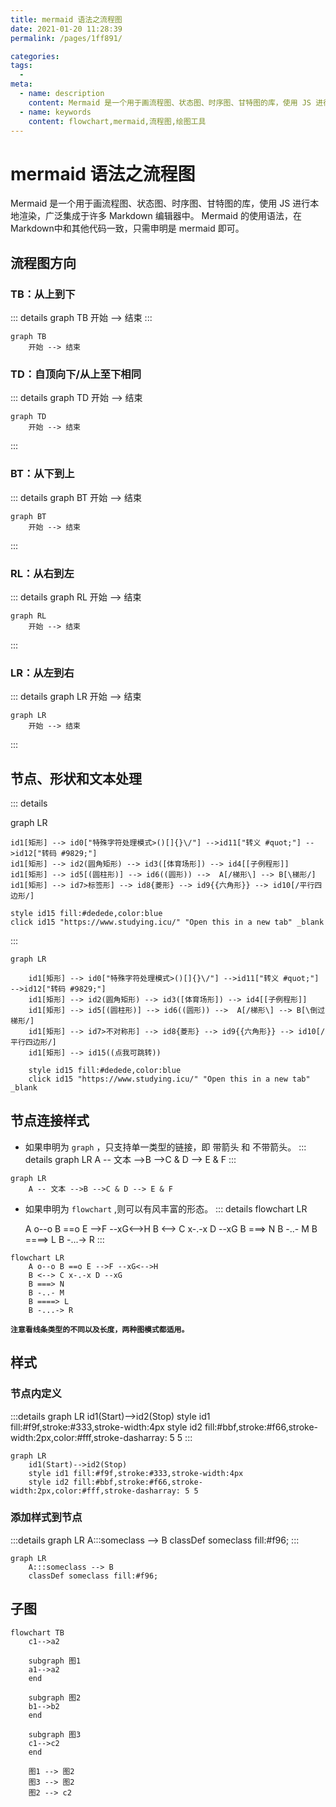 ```yaml
---
title: mermaid 语法之流程图
date: 2021-01-20 11:28:39
permalink: /pages/1ff891/

categories:
tags:
  - 
meta:
  - name: description 
    content: Mermaid 是一个用于画流程图、状态图、时序图、甘特图的库，使用 JS 进行本地渲染，广泛集成于许多 Markdown 编辑器中。Mermaid 的使用语法，在Markdown中和其他代码一致，只需申明是 mermaid 即可。
  - name: keywords
    content: flowchart,mermaid,流程图,绘图工具
---
```


# mermaid 语法之流程图

Mermaid 是一个用于画流程图、状态图、时序图、甘特图的库，使用 JS 进行本地渲染，广泛集成于许多 Markdown 编辑器中。
Mermaid 的使用语法，在Markdown中和其他代码一致，只需申明是 mermaid 即可。

<!-- more -->



## 流程图方向
### TB：从上到下
::: details
graph TB
    开始 --> 结束
:::

```mermaid
graph TB
    开始 --> 结束
```
### TD：自顶向下/从上至下相同
::: details
graph TD
    开始 --> 结束

```mermaid
graph TD
    开始 --> 结束
```
:::
### BT：从下到上
::: details
graph BT
    开始 --> 结束

```mermaid
graph BT
    开始 --> 结束
```
:::
### RL：从右到左
::: details
graph RL
    开始 --> 结束
```mermaid
graph RL
    开始 --> 结束
```
:::

### LR：从左到右
::: details
graph LR
    开始 --> 结束
```mermaid
graph LR
    开始 --> 结束
```
:::

## 节点、形状和文本处理

::: details

graph LR

    id1[矩形] --> id0["特殊字符处理模式>()[]{}\/"] -->id11["转义 #quot;"] -->id12["转码 #9829;"] 
    id1[矩形] --> id2(圆角矩形) --> id3([体育场形]) --> id4[[子例程形]]
    id1[矩形] --> id5[(圆柱形)] --> id6((圆形)) -->  A[/梯形\] --> B[\梯形/]
    id1[矩形] --> id7>标签形] --> id8{菱形} --> id9{{六角形}} --> id10[/平行四边形/] 

    style id15 fill:#dedede,color:blue
    click id15 "https://www.studying.icu/" "Open this in a new tab" _blank
:::

```mermaid
graph LR

    id1[矩形] --> id0["特殊字符处理模式>()[]{}\/"] -->id11["转义 #quot;"] -->id12["转码 #9829;"] 
    id1[矩形] --> id2(圆角矩形) --> id3([体育场形]) --> id4[[子例程形]] 
    id1[矩形] --> id5[(圆柱形)] --> id6((圆形)) -->  A[/梯形\] --> B[\倒过梯形/]
    id1[矩形] --> id7>不对称形] --> id8{菱形} --> id9{{六角形}} --> id10[/平行四边形/] 
    id1[矩形] --> id15((点我可跳转))
    
    style id15 fill:#dedede,color:blue
    click id15 "https://www.studying.icu/" "Open this in a new tab" _blank
```

## 节点连接样式
- 如果申明为 `graph` ，只支持单一类型的链接，即 带箭头 和 不带箭头。
::: details
graph LR
A -- 文本 -->B -->C & D --> E & F
:::

```mermaid
graph LR
    A -- 文本 -->B -->C & D --> E & F
```
- 如果申明为 `flowchart` ,则可以有风丰富的形态。
::: details
flowchart LR
  
    A o--o B ==o E -->F --xG<-->H
    B <--> C x-.-x D --xG
    B ===> N
    B -..- M
    B ====> L
    B -...-> R
:::

```mermaid
flowchart LR
    A o--o B ==o E -->F --xG<-->H
    B <--> C x-.-x D --xG
    B ===> N
    B -..- M
    B ====> L
    B -...-> R 
```

**`注意看线条类型的不同以及长度，两种图模式都适用。`**


## 样式

### 节点内定义
:::details
graph LR
    id1(Start)-->id2(Stop)
    style id1 fill:#f9f,stroke:#333,stroke-width:4px
    style id2 fill:#bbf,stroke:#f66,stroke-width:2px,color:#fff,stroke-dasharray: 5 5
:::

```mermaid
graph LR
    id1(Start)-->id2(Stop)
    style id1 fill:#f9f,stroke:#333,stroke-width:4px
    style id2 fill:#bbf,stroke:#f66,stroke-width:2px,color:#fff,stroke-dasharray: 5 5
```
### 添加样式到节点

:::details
graph LR
    A:::someclass --> B
    classDef someclass fill:#f96;
:::

```mermaid
graph LR
    A:::someclass --> B
    classDef someclass fill:#f96;
```

## 子图
```mermaid
flowchart TB
    c1-->a2
    
    subgraph 图1
    a1-->a2
    end
    
    subgraph 图2
    b1-->b2
    end
    
    subgraph 图3
    c1-->c2
    end
    
    图1 --> 图2
    图3 --> 图2
    图2 --> c2
```